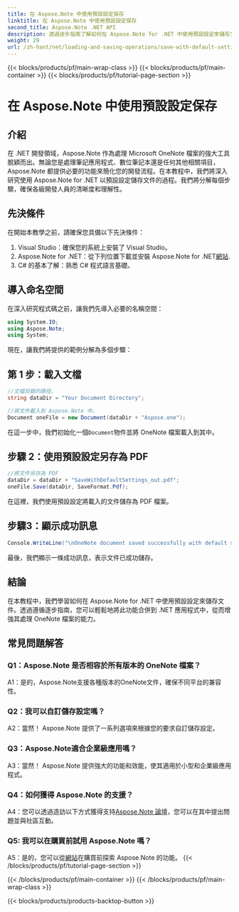 ```yaml
---
title: 在 Aspose.Note 中使用預設設定保存
linktitle: 在 Aspose.Note 中使用預設設定保存
second_title: Aspose.Note .NET API
description: 透過逐步指南了解如何在 Aspose.Note for .NET 中使用預設設定來儲存文件。
weight: 29
url: /zh-hant/net/loading-and-saving-operations/save-with-default-settings/
---
```


{{< blocks/products/pf/main-wrap-class >}}
{{< blocks/products/pf/main-container >}}
{{< blocks/products/pf/tutorial-page-section >}}

# 在 Aspose.Note 中使用預設設定保存

## 介紹

在 .NET 開發領域，Aspose.Note 作為處理 Microsoft OneNote 檔案的強大工具脫穎而出。無論您是處理筆記應用程式、數位筆記本還是任何其他相關項目，Aspose.Note 都提供必要的功能來簡化您的開發流程。在本教程中，我們將深入研究使用 Aspose.Note for .NET 以預設設定儲存文件的過程。我們將分解每個步驟，確保各級開發人員的清晰度和理解性。

## 先決條件

在開始本教學之前，請確保您具備以下先決條件：

1. Visual Studio：確保您的系統上安裝了 Visual Studio。
2.  Aspose.Note for .NET：從下列位置下載並安裝 Aspose.Note for .NET[網站](https://releases.aspose.com/note/net/).
3. C# 的基本了解：熟悉 C# 程式語言基礎。

## 導入命名空間

在深入研究程式碼之前，讓我們先導入必要的名稱空間：

```csharp
using System.IO;
using Aspose.Note;
using System;
```

現在，讓我們將提供的範例分解為多個步驟：

## 第 1 步：載入文檔

```csharp
//文檔目錄的路徑。
string dataDir = "Your Document Directory";

//將文件載入到 Aspose.Note 中。
Document oneFile = new Document(dataDir + "Aspose.one");
```

在這一步中，我們初始化一個`Document`物件並將 OneNote 檔案載入到其中。

## 步驟 2：使用預設設定另存為 PDF

```csharp
//將文件另存為 PDF
dataDir = dataDir + "SaveWithDefaultSettings_out.pdf";
oneFile.Save(dataDir, SaveFormat.Pdf);
```

在這裡，我們使用預設設定將載入的文件儲存為 PDF 檔案。

## 步驟3：顯示成功訊息

```csharp
Console.WriteLine("\nOneNote document saved successfully with default settings.\nFile saved at " + dataDir); 
```

最後，我們顯示一條成功訊息，表示文件已成功儲存。

## 結論

在本教程中，我們學習如何在 Aspose.Note for .NET 中使用預設設定來儲存文件。透過遵循逐步指南，您可以輕鬆地將此功能合併到 .NET 應用程式中，從而增強其處理 OneNote 檔案的能力。

## 常見問題解答

### Q1：Aspose.Note 是否相容於所有版本的 OneNote 檔案？

A1：是的，Aspose.Note支援各種版本的OneNote文件，確保不同平台的兼容性。

### Q2：我可以自訂儲存設定嗎？

A2：當然！ Aspose.Note 提供了一系列選項來根據您的要求自訂儲存設定。

### Q3：Aspose.Note適合企業級應用嗎？

A3：當然！ Aspose.Note 提供強大的功能和效能，使其適用於小型和企業級應用程式。

### Q4：如何獲得 Aspose.Note 的支援？

 A4：您可以透過造訪以下方式獲得支持[Aspose.Note 論壇](https://forum.aspose.com/c/note/28)，您可以在其中提出問題並與社區互動。

### Q5: 我可以在購買前試用 Aspose.Note 嗎？

 A5：是的，您可以從[網站](https://releases.aspose.com/)在購買前探索 Aspose.Note 的功能。
{{< /blocks/products/pf/tutorial-page-section >}}

{{< /blocks/products/pf/main-container >}}
{{< /blocks/products/pf/main-wrap-class >}}

{{< blocks/products/products-backtop-button >}}
